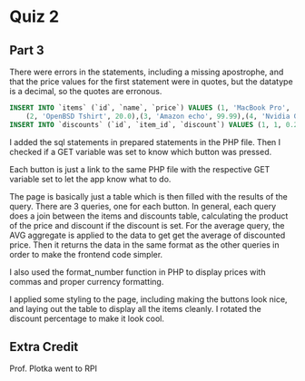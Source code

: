# Quiz 2

## Part 3

There were errors in the statements, including a missing apostrophe, and that the price values for the first statement were in quotes, but the datatype is a decimal, so the quotes are erronous.

```SQL
INSERT INTO `items` (`id`, `name`, `price`) VALUES (1, 'MacBook Pro', '1299.99'),
	(2, 'OpenBSD Tshirt', 20.0),(3, 'Amazon echo', 99.99),(4, 'Nvidia GTX 2080 Ti', 1499.99),(5, 'AMD Ryzen 9 3900X', 549.99);
INSERT INTO `discounts` (`id`, `item_id`, `discount`) VALUES (1, 1, 0.25),(2, 2, 0.5),(3, 3, 0.75),(4, 5, 0.1);
```

I added the sql statements in prepared statements in the PHP file. Then I checked if a GET variable was set to know which button was pressed.

Each button is just a link to the same PHP file with the respective GET variable set to let the app know what to do.

The page is basically just a table which is then filled with the results of the query. There are 3 queries, one for each button. In general, each query does a join between the items and discounts table, calculating the product of the price and discount if the discount is set. For the average query, the AVG aggregate is applied to the data to get get the average of discounted price. Then it returns the data in the same format as the other queries in order to make the frontend code simpler.

I also used the format_number function in PHP to display prices with commas and proper currency formatting.

I applied some styling to the page, including making the buttons look nice, and laying out the table to display all the items cleanly. I rotated the discount percentage to make it look cool.

## Extra Credit

Prof. Plotka went to RPI
